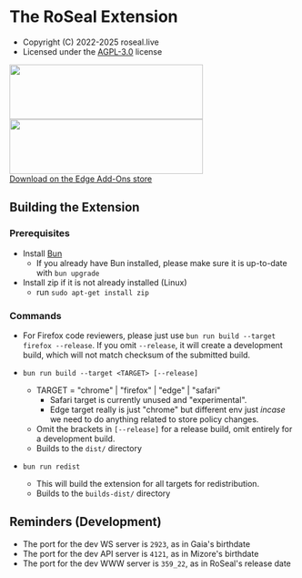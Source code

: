 # The RoSeal Extension
* Copyright (C) 2022-2025 roseal.live
* Licensed under the [AGPL-3.0](LICENSE) license

<a href="https://www.roseal.live/download/chrome" title="Download on the Chrome Web Store">
  <img src="https://developer.chrome.com/static/docs/webstore/branding/image/iNEddTyWiMfLSwFD6qGq.png" width="340px" height="96px">
</a>
<a href="https://www.roseal.live/download/firefox" title="Download on the Firefox Add-Ons Store">
  <img src="https://blog.mozilla.org/addons/files/2020/04/get-the-addon-fx-apr-2020.svg" width="340px" height="96px">
</a>
<br />
<a href="https://www.roseal.live/download/edge" title="Download on the Edge Add-Ons Store">
  Download on the Edge Add-Ons store
</a>

## Building the Extension
### Prerequisites
- Install [Bun](https://bun.sh)
  - If you already have Bun installed, please make sure it is up-to-date with `bun upgrade`
- Install zip if it is not already installed (Linux)
  - run `sudo apt-get install zip`

### Commands
* For Firefox code reviewers, please just use `bun run build --target firefox --release`. If you omit `--release`, it will create a development build, which will not match checksum of the submitted build.

- `bun run build --target <TARGET> [--release]`
  * TARGET = "chrome" | "firefox" | "edge" | "safari"
    * Safari target is currently unused and "experimental".
    * Edge target really is just "chrome" but different env just *incase* we need to do anything related to store policy changes.
  * Omit the brackets in `[--release]` for a release build, omit entirely for a development build.
  * Builds to the `dist/` directory

- `bun run redist`
  * This will build the extension for all targets for redistribution.
  * Builds to the `builds-dist/` directory

## Reminders (Development)
- The port for the dev WS server is `2923`, as in Gaia's birthdate
- The port for the dev API server is `4121`, as in Mizore's birthdate
- The port for the dev WWW server is `359_22`, as in RoSeal's release date